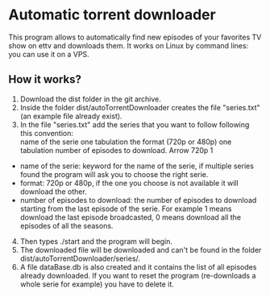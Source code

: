 # Automatic torrent downloader

This program allows to automatically find new episodes of your favorites TV show on ettv and downloads them.
It works on Linux by command lines: you can use it on a VPS.

## How it works?

1. Download the dist folder in the git archive.
2. Inside the folder dist/autoTorrentDownloader creates the file "series.txt" (an example file already exist).
3. In the file "series.txt" add the series that you want to follow following this convention:  
name of the serie one tabulation the format (720p or 480p) one tabulation number of episodes to download.  Arrow	720p	1
 
* name of the serie: keyword for the name of the serie, if multiple series found the program will ask you to choose the right serie.  
* format: 720p or 480p, if the one you choose is not available it will download the other.
* number of episodes to download: the number of episodes to download starting from the last episode of the serie. For example 1 means download the last episode broadcasted, 0 means download all the episodes of all the seasons.

4. Then types ./start and the program will begin.
5. The downloaded file will be downloaded and can't be found in the folder dist/autoTorrentDownloader/series/.
6. A file dataBase.db is also created and it contains the list of all episodes already downloaded. If you want to reset the program (re-downloads a whole serie for example) you have to delete it.
